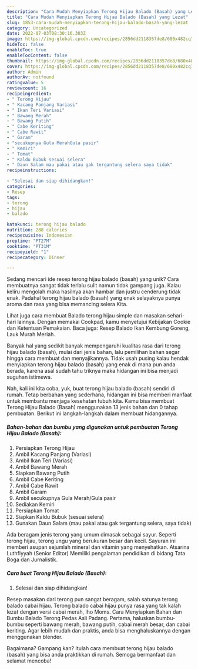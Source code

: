 ```yaml
---
description: "Cara Mudah Menyiapkan Terong Hijau Balado (Basah) yang Lezat"
title: "Cara Mudah Menyiapkan Terong Hijau Balado (Basah) yang Lezat"
slug: 1853-cara-mudah-menyiapkan-terong-hijau-balado-basah-yang-lezat
category: Uncategorized
date: 2022-07-03T08:30:16.303Z
image: https://img-global.cpcdn.com/recipes/2856dd2118357de8/680x482cq70/terong-hijau-balado-basah-foto-resep-utama.jpg
hideToc: false
enableToc: true
enableTocContent: false
thumbnail: https://img-global.cpcdn.com/recipes/2856dd2118357de8/680x482cq70/terong-hijau-balado-basah-foto-resep-utama.jpg
cover: https://img-global.cpcdn.com/recipes/2856dd2118357de8/680x482cq70/terong-hijau-balado-basah-foto-resep-utama.jpg
author: Admin
authorAv: notfound
ratingvalue: 5
reviewcount: 16
recipeingredient:
- " Terong Hijau"
- " Kacang Panjang Variasi"
- " Ikan Teri Variasi"
- " Bawang Merah"
- " Bawang Putih"
- " Cabe Keriting"
- " Cabe Rawit"
- " Garam"
- "secukupnya Gula MerahGula pasir"
- " Kemiri"
- " Tomat"
- " Kaldu Bubuk sesuai selera"
- " Daun Salam mau pakai atau gak tergantung selera saya tidak"
recipeinstructions:

- "Selesai dan siap dihidangkan!"
categories:
- Resep
tags:
- terong
- hijau
- balado

katakunci: terong hijau balado 
nutrition: 288 calories
recipecuisine: Indonesian
preptime: "PT27M"
cooktime: "PT31M"
recipeyield: "1"
recipecategory: Dinner

---
```





Sedang mencari ide resep terong hijau balado (basah) yang unik? Cara membuatnya sangat tidak terlalu sulit namun tidak gampang juga. Kalau keliru mengolah maka hasilnya akan hambar dan justru cenderung tidak enak. Padahal terong hijau balado (basah) yang enak selayaknya punya aroma dan rasa yang bisa memancing selera Kita.





Lihat juga cara membuat Balado terong hijau simple dan masakan sehari-hari lainnya. Dengan memakai Cookpad, kamu menyetujui Kebijakan Cookie dan Ketentuan Pemakaian. Baca juga: Resep Balado Ikan Kembung Goreng, Lauk Murah Meriah.

Banyak hal yang sedikit banyak mempengaruhi kualitas rasa dari terong hijau balado (basah), mulai dari jenis bahan, lalu pemilihan bahan segar hingga cara membuat dan menyajikannya. Tidak usah pusing kalau hendak menyiapkan terong hijau balado (basah) yang enak di mana pun anda berada, karena asal sudah tahu triknya maka hidangan ini bisa menjadi suguhan istimewa.






Nah, kali ini kita coba, yuk, buat terong hijau balado (basah) sendiri di rumah. Tetap berbahan yang sederhana, hidangan ini bisa memberi manfaat untuk membantu menjaga kesehatan tubuh kita. Kamu bisa membuat Terong Hijau Balado (Basah) menggunakan 13 jenis bahan dan 0 tahap pembuatan. Berikut ini langkah-langkah dalam membuat hidangannya.

<!--inarticleads1-->

##### Bahan-bahan dan bumbu yang digunakan untuk pembuatan Terong Hijau Balado (Basah):

1. Persiapkan  Terong Hijau
1. Ambil  Kacang Panjang (Variasi)
1. Ambil  Ikan Teri (Variasi)
1. Ambil  Bawang Merah
1. Siapkan  Bawang Putih
1. Ambil  Cabe Keriting
1. Ambil  Cabe Rawit
1. Ambil  Garam
1. Ambil secukupnya Gula Merah/Gula pasir
1. Sediakan  Kemiri
1. Persiapkan  Tomat
1. Siapkan  Kaldu Bubuk (sesuai selera)
1. Gunakan  Daun Salam (mau pakai atau gak tergantung selera, saya tidak)


Ada beragam jenis terong yang umum dimasak sebagai sayur. Seperti terong hijau, terong ungu yang berukuran besar dan kecil. Sayuran ini memberi asupan sejumlah mineral dan vitamin yang menyehatkan. Atsarina Luthfiyyah (Senior Editor) Memiliki pengalaman pendidikan di bidang Tata Boga dan Jurnalistik. 

<!--inarticleads2-->

##### Cara buat Terong Hijau Balado (Basah):


1. Selesai dan siap dihidangkan!

Resep masakan dari terong pun sangat beragam, salah satunya terong balado cabai hijau. Terong balado cabai hijau punya rasa yang tak kalah lezat dengan versi cabai merah, lho Moms. Cara Menyiapkan Bahan dan Bumbu Balado Terong Pedas Asli Padang. Pertama, haluskan bumbu-bumbu seperti bawang merah, bawang putih, cabai merah besar, dan cabai keriting. Agar lebih mudah dan praktis, anda bisa menghaluskannya dengan menggunakan blender. 

Bagaimana? Gampang kan? Itulah cara membuat terong hijau balado (basah) yang bisa anda praktikkan di rumah. Semoga bermanfaat dan selamat mencoba!
